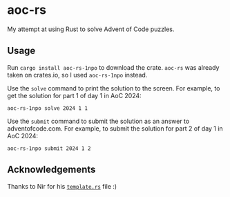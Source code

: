 # aoc-rs

My attempt at using Rust to solve Advent of Code puzzles.

## Usage

Run `cargo install aoc-rs-1npo` to download the crate. `aoc-rs` was already taken on crates.io, so I used `aoc-rs-1npo` instead.

Use the `solve` command to print the solution to the screen. For example, to get the solution for part 1 of day 1 in AoC 2024:

```
aoc-rs-1npo solve 2024 1 1
```

Use the `submit` command to submit the solution as an answer to adventofcode.com. For example, to submit the solution for part 2 of day 1 in AoC 2024:

```
aoc-rs-1npo submit 2024 1 2
```

## Acknowledgements

Thanks to Nir for his [`template.rs`](https://github.com/quicknir/advent_rust/blob/main/advent_2023/src/bin/template.rs) file :)